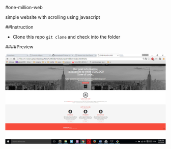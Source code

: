 #one-million-web

simple website with scrolling using javascript

##Instruction

- Clone this repo ```git clone``` and check into the folder 




####Preview

![sass-js-coding-test screenshot](https://github.com/andrzejbajuk79/one-million-web/blob/master/Screenshot%20(15).png?raw=true)
